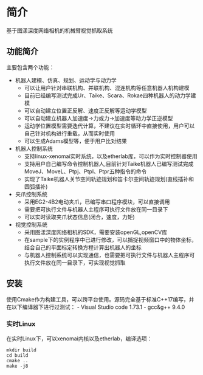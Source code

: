 # 简介
基于图漾深度网络相机的机械臂视觉抓取系统

## 功能简介
主要包含两个功能：
- 机器人建模、仿真、规划、运动学与动力学
	- 可以让用户针对串联机构、并联机构、混连机构等任意机器人机构建模
	- 目前已经编写测试完成Ur、Taike、Scara、Rokae四种机器人的动力学建模
	- 可以自动建立位置正反解、速度正反解等运动学模型
	- 可以自动建立机器人加速度->力或力->加速度等动力学正逆模型
	- 运动学位置模型需要迭代计算，不建议在实时循环中直接使用，用户可以自己针对机构进行重载，从而实时使用
	- 可以生成Adams模型等，便于用户比对结果
- 机器人控制系统
	- 支持linux-xenomai实时系统，以及etherlab库，可以作为实时控制器使用
	- 支持用户自己编写命令控制机器人,目前针对Taike机器人已编写测试完成MoveJ、MoveL、Ptpj、Ptpl、Ptpr五种指令的命令
	- 实现了Taike机器人关节空间轨迹规划和笛卡尔空间轨迹规划(直线插补和圆弧插补)
- 夹爪控制系统
	- 采用EG2-4B2电动夹爪，已编写串口程序模块，可以直接调用
	- 需要把可执行文件与机器人主程序可执行文件放在同一目录下
	- 可以实时读取夹爪状态信息(闭合，速度，力矩)
- 视觉控制系统
	- 采用图漾深度网络相机的SDK，需要安装openGL,openCV库
	- 在sample下的实例程序中已进行修改，可以捕捉视频窗口中的物体坐标，结合自己的平面标定转换方程计算出机器人的坐标
	- 与机器人控制系统可以实现通信，也需要把可执行文件与机器人主程序可执行文件放在同一目录下，可实现视觉抓取

## 安装
使用Cmake作为构建工具，可以跨平台使用。源码完全基于标准C++17编写，并在以下编译器下进行过测试：
	- Visual Studio code 1.73.1
    - gcc&g++ 9.4.0

### 实时Linux
在实时Linux下，可以xenomai内核以及etherlab，编译选项：
~~~~~~~~~~~~~~~~~
mkdir build
cd build
cmake .. 
make -j8
~~~~~~~~~~~~~~~~~
